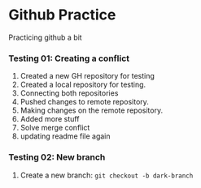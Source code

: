 # Github Practice

Practicing github a bit

### Testing 01: Creating a conflict

1. Created a new GH repository for testing
2. Created a local repository for testing.
3. Connecting both repositories
4. Pushed changes to remote repository.
5. Making changes on the remote repository.
6. Added more stuff
7. Solve merge conflict
8. updating readme file again


### Testing 02: New branch

1. Create a new branch: `git checkout -b dark-branch`

